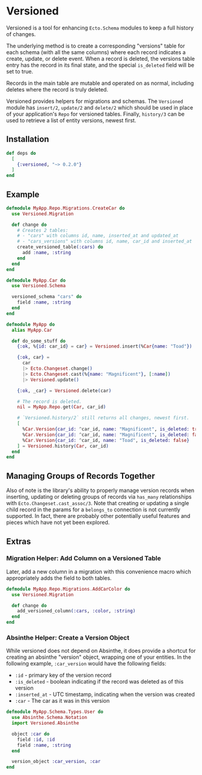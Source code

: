 # Versioned

Versioned is a tool for enhancing `Ecto.Schema` modules to keep a full
history of changes.

The underlying method is to create a corresponding "versions" table for each
schema (with all the same columns) where each record indicates a create,
update, or delete event. When a record is deleted, the versions table entry
has the record in its final state, and the special `is_deleted` field will be
set to true.

Records in the main table are mutable and operated on as normal, including
deletes where the record is truly deleted.

Versioned provides helpers for migrations and schemas. The `Versioned` module
has `insert/2`, `update/2` and `delete/2` which should be used in place of
your application's `Repo` for versioned tables. Finally, `history/3` can be
used to retrieve a list of entity versions, newest first.

## Installation

```elixir
def deps do
  [
    {:versioned, "~> 0.2.0"}
  ]
end
```

## Example

```elixir
defmodule MyApp.Repo.Migrations.CreateCar do
  use Versioned.Migration

  def change do
    # Creates 2 tables:
    # - "cars" with columns id, name, inserted_at and updated_at
    # - "cars_versions" with columns id, name, car_id and inserted_at
    create_versioned_table(:cars) do
      add :name, :string
    end
  end
end

defmodule MyApp.Car do
  use Versioned.Schema

  versioned_schema "cars" do
    field :name, :string
  end
end

defmodule MyApp do
  alias MyApp.Car

  def do_some_stuff do
    {:ok, %{id: car_id} = car} = Versioned.insert(%Car{name: "Toad"})

    {:ok, car} =
      car
      |> Ecto.Changeset.change()
      |> Ecto.Changeset.cast(%{name: "Magnificent"}, [:name])
      |> Versioned.update()

    {:ok, _car} = Versioned.delete(car)

    # The record is deleted.
    nil = MyApp.Repo.get(Car, car_id)

    # `Versioned.history/2` still returns all changes, newest first.
    [
      %Car.Version{car_id: ^car_id, name: "Magnificent", is_deleted: true},
      %Car.Version{car_id: ^car_id, name: "Magnificent", is_deleted: false},
      %Car.Version{car_id: ^car_id, name: "Toad", is_deleted: false}
    ] = Versioned.history(Car, car_id)
  end
end
```

## Managing Groups of Records Together

Also of note is the library's ability to properly manage version records when
inserting, updating or deleting groups of records via `has_many` relationships
with `Ecto.Changeset.cast_assoc/3`. Note that creating or updating a single
child record in the params for a `belongs_to` connection is not currently
supported. In fact, there are probably other potentially useful features and
pieces which have not yet been explored.

## Extras

### Migration Helper: Add Column on a Versioned Table

Later, add a new column in a migration with this convenience macro which
appropriately adds the field to both tables.

```elixir
defmodule MyApp.Repo.Migrations.AddCarColor do
  use Versioned.Migration

  def change do
    add_versioned_column(:cars, :color, :string)
  end
end
```

### Absinthe Helper: Create a Version Object

While versioned does not depend on Absinthe, it does provide a shortcut for
creating an absinthe "version" object, wrapping one of your entities. In the
following example, `:car_version` would have the following fields:

* `:id` - primary key of the version record
* `:is_deleted` - boolean indicating if the record was deleted as of this version
* `:inserted_at` - UTC timestamp, indicating when the version was created
* `:car` - The car as it was in this version

```elixir
defmodule MyApp.Schema.Types.User do
  use Absinthe.Schema.Notation
  import Versioned.Absinthe

  object :car do
    field :id, :id
    field :name, :string
  end

  version_object :car_version, :car
end
```
